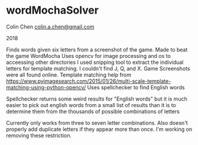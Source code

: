 # wordMochaSolver

Colin Chen
colin.a.chen@gmail.com  

2018




Finds words given six letters from a screenshot of the game. Made to beat the game WordMocha
Uses opencv for image processing and os to acceessing other directories
I used snipping tool to extract the individual letters for template matching. I couldn't find J, Q,  and X.
Game Screenshots were all found online.
Template matching help from https://www.pyimagesearch.com/2015/01/26/multi-scale-template-matching-using-python-opencv/
Uses spellchecker to find English words

Spellchecker returns some weird results for "English words" but it is much easier to pick out english words from a small list of results
than it is to determine them from the thousands of possible combinations of letters

Currently only works from three to seven letter combinations. Also doesn't properly add duplicate letters if they appear more than once. 
I'm working on removing these restriction.








